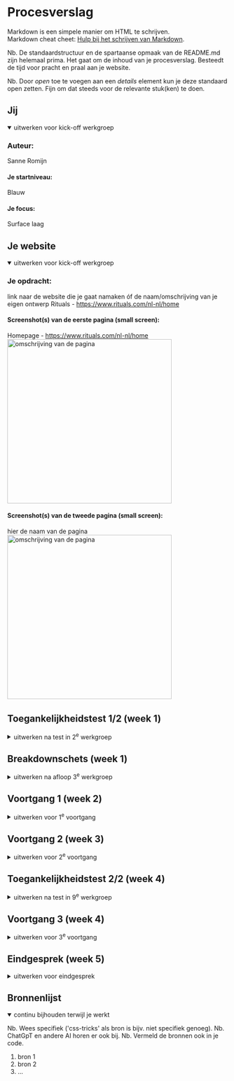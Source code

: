 # Procesverslag
Markdown is een simpele manier om HTML te schrijven.  
Markdown cheat cheet: [Hulp bij het schrijven van Markdown](https://github.com/adam-p/markdown-here/wiki/Markdown-Cheatsheet).

Nb. De standaardstructuur en de spartaanse opmaak van de README.md zijn helemaal prima. Het gaat om de inhoud van je procesverslag. Besteedt de tijd voor pracht en praal aan je website.

Nb. Door *open* toe te voegen aan een *details* element kun je deze standaard open zetten. Fijn om dat steeds voor de relevante stuk(ken) te doen.





## Jij

<details open>
  <summary>uitwerken voor kick-off werkgroep</summary>

  ### Auteur:
  Sanne Romijn
  #### Je startniveau:
  Blauw
  #### Je focus:
  Surface laag
 
</details>





## Je website

<details open>
  <summary>uitwerken voor kick-off werkgroep</summary>

  ### Je opdracht:
  link naar de website die je gaat namaken óf de naam/omschrijving van je eigen ontwerp
Rituals - https://www.rituals.com/nl-nl/home 

  #### Screenshot(s) van de eerste pagina (small screen): 
Homepage - https://www.rituals.com/nl-nl/home 
  <img src="/readme-images/homepagina.jpg" width="375px" alt="omschrijving van de pagina">

  #### Screenshot(s) van de tweede pagina (small screen):
  hier de naam van de pagina  
  <img src="readme-images/" width="375px" alt="omschrijving van de pagina">
  <img scr="basiswebsite\images\1694638972420 - Snelkoppeling.lnk">
 
</details>



## Toegankelijkheidstest 1/2 (week 1)

<details>
  <summary>uitwerken na test in 2<sup>e</sup> werkgroep</summary>

  ### Bevindingen
  Lijst met je bevindingen die in de test naar voren kwamen:
De site geeft veel foutmeldingen in een 
</details>



## Breakdownschets (week 1)

<details>
  <summary>uitwerken na afloop 3<sup>e</sup> werkgroep</summary>

  ### de hele pagina: 
  <img src="/readme-images/breakdownschets 1.jpg" width="375px" alt="breakdown van de hele pagina">
  <img scr="/readme-images/breakdownschets 2.jpg" width="375px" alt="breakdown van de tweede pagina">

  ### dynamisch deel (bijv menu): 
  <img src="readme-images/dummy-plaatje.jpg" width="375px" alt="breakdown van een dynamisch deel">

  ### wellicht nog een dynamisch deel (bijv filter): 
  <img src="readme-images/dummy-plaatje.jpg" width="375px" alt="breakdown van nog een dynamisch deel">

</details>





## Voortgang 1 (week 2)

<details>
  <summary>uitwerken voor 1<sup>e</sup> voortgang</summary>

  ### Stand van zaken
  hier dit ging goed & dit was lastig (neem ook screenshots op van delen van je website en code)

  Het schrijven van de HTML ging goed. Ik heb sommige dingen anders gedaan dan dat mijn website het heeft gedaan. Ik vind het nog wel lastig om alles een goede naam te geven zoals sections en articles en hoe sommige dingen goed genest moeten worden. 


  ### Agenda voor meeting
  samen met je groepje opstellen

  | student 1      | student 2          | student 3    | student 4        |
  | Maeren         | Bente              | Jamie        | Sanne            |
  | Aantal kleine  | Toegankelijkehid   | HTML         | HTML             |
  | vraagjes       | formaat foto's     |              |                  |
  | HTML           | HTML               |              |                  |


  ### Verslag van meeting
  hier na afloop snel de uitkomsten van de meeting vastleggen

Ik loop nog best wel achter en ik ga goed meedoen met de opdrachten zodat ik de stof beter ga begrijpen. 

</details>





## Voortgang 2 (week 3)

<details>
  <summary>uitwerken voor 2<sup>e</sup> voortgang</summary>

  ### Stand van zaken
 Ik heb meer gewerkt aan de opdrachten en tot nu toe heeft dat best wel geholpen. 
  <img src="/readme-images/week3-1.png" width="375px" alt="screenschot week3">
    <img src="/readme-images/week3-2.png" width="375px" alt="screenshot week3">
      <img src="/readme-images/week3-3.png" width="375px" alt="screenshot week3">


  ### Agenda voor meeting
  samen met je groepje opstellen

  | Fleur          | Kenza              | Bregtje      | Sanne            |
  |                |                    |              |                  |
  | Hamburgermenu  | geen vragen        | geen vragen  | geen vragen      |
  |                |                    |              |                  |
  |                |                    |              |                  |


  ### Verslag van meeting
  hier na afloop snel de uitkomsten van de meeting vastleggen

De headinglevels die ik heb gebruikt moet ik even fixen zodat ik een goede volgorde heb.

</details>





## Toegankelijkheidstest 2/2 (week 4)

<details>
  <summary>uitwerken na test in 9<sup>e</sup> werkgroep</summary>

  ### Bevindingen
  Lijst met je bevindingen die in de test naar voren kwamen (geef ook aan wat er verbeterd is):

</details>





## Voortgang 3 (week 4)

<details>
  <summary>uitwerken voor 3<sup>e</sup> voortgang</summary>

  ### Stand van zaken
  hier dit ging goed & dit was lastig (neem ook screenshots op van delen van je website en code)


  ### Agenda voor meeting
  samen met je groepje opstellen

  | Jamie          | Bente              | Tim          | Sanne            |
  |                |                    |              |                  |
  | formulier      | footer             | responsive   | H1 img           |
  |                | responsive         | check        | Github           |
  |                | javascript         | focus state  |                  |


  ### Verslag van meeting
  hier na afloop snel de uitkomsten van de meeting vastleggen

Ik moet even een nieuwe repository aanmaken en hopelijk werkt Github dan weer. 

</details>





## Eindgesprek (week 5)

<details>
  <summary>uitwerken voor eindgesprek</summary>

  ### Je uitkomst - karakteristiek screenshots:
  <img src="readme-images/dummy-plaatje.jpg" width="375px" alt="uitomst opdracht 1">


  ### Dit ging goed/Heb ik geleerd: 
  Korte omschrijving met plaatjes

  <img src="readme-images/dummy-plaatje.jpg" width="375px" alt="top">


  ### Dit was lastig/Is niet gelukt:
  Korte omschrijving met plaatjes

  <img src="readme-images/dummy-plaatje.jpg" width="375px" alt="bummer">
</details>





## Bronnenlijst

<details open>
  <summary>continu bijhouden terwijl je werkt</summary>

  Nb. Wees specifiek ('css-tricks' als bron is bijv. niet specifiek genoeg). 
  Nb. ChatGpT en andere AI horen er ook bij.
  Nb. Vermeld de bronnen ook in je code.

  1. bron 1
  2. bron 2
  3. ...

</details>